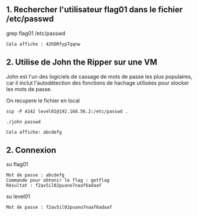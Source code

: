 ## 1. Rechercher l'utilisateur flag01 dans le fichier /etc/passwd

grep flag01 /etc/passwd

    Cela affiche : 42hDRfypTqqnw

## 2. Utilise de John the Ripper sur une VM

John est l'un des logiciels de cassage de mots de passe les plus populaires, car il inclut l'autodétection des fonctions de hachage utilisées pour stocker les mots de passe.

On recupere le fichier en local

    scp -P 4242 level01@192.168.56.2:/etc/passwd .

    ./john passwd

    Cela affiche: abcdefg

## 2. Connexion

su flag01

    Mot de passe : abcdefg
    Commande pour obtenir le flag : getflag
    Résultat : f2av5il02puano7naaf6adaaf

su level01

    Mot de passe : f2av5il02puano7naaf6adaaf
